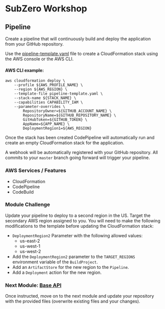 # SubZero Workshop

## Pipeline

Create a pipeline that will continuously build and deploy the application from your GitHub repository.

Use the [pipeline-template.yaml](pipeline-template.yaml) file to create a CloudFormation stack using the AWS console or the AWS CLI.

#### AWS CLI example:
```shell script
aws cloudformation deploy \
    --profile ${AWS_PROFILE_NAME} \
    --region ${AWS_REGION} \
    --template-file pipeline-template.yaml \
    --stack-name ${STACK_NAME} \
    --capabilities CAPABILITY_IAM \
    --parameter-overrides \
        RepositoryOwner=${GITHUB_ACCOUNT_NAME} \
        RepositoryName=${GITHUB_REPOSITORY_NAME} \
        GitHubToken=${GITHUB_TOKEN} \
        AppName=${APP_NAME} \
        DeploymentRegion1=${AWS_REGION}
```

Once the stack has been created CodePipeline will automatically run and create an empty CloudFormation stack for the application.

A webhook will be automatically registered with your GitHub repository. All commits to your `master` branch going forward will trigger your pipeline.

### AWS Services / Features

- CloudFormation
- CodePipeline
- CodeBuild

### Module Challenge

Update your pipeline to deploy to a second region in the US. Target the secondary AWS region assigned to you. You will need to make the following modifications to the template before updating the CloudFormation stack:

- `DeploymentRegion2` Parameter with the following allowed values:
  - us-east-2
  - us-west-1
  - us-west-2
- Add the `DeploymentRegion2` parameter to the `TARGET_REGIONS` environment variable of the `BuildProject`.
- Add an `ArtifactStore` for the new region to the `Pipeline`.
- Add a `Deployment` action for the new region.

### Next Module: [Base API](../2_Base_API/)

Once instructed, move on to the next module and update your repository with the provided files (overwrite existing files and your changes).

